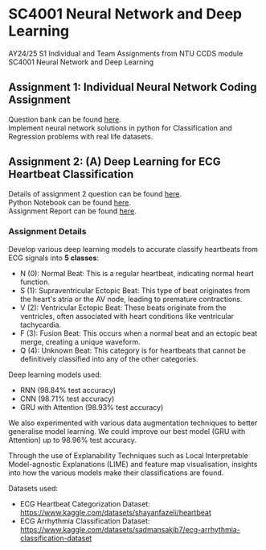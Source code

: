 # SC4001 Neural Network and Deep Learning
 AY24/25 S1 Individual and Team Assignments from NTU CCDS module SC4001 Neural Network and Deep Learning




## Assignment 1: Individual Neural Network Coding Assignment
Question bank can be found [here](https://github.com/Leozk2000/SC4001-Neural-Network-and-Deep-Learning/blob/main/Assignment%201/Assignment_AY2425_sem1.pdf). \
Implement neural network solutions in python for Classification and Regression problems with real life datasets.





## Assignment 2: (A) Deep Learning for ECG Heartbeat Classification
Details of assignment 2 question can be found [here](https://github.com/Leozk2000/SC4001-Neural-Network-and-Deep-Learning/blob/main/Assignment%202/SC4001%20NN%20Assignment%202%20questions.pdf). \
Python Notebook can be found [here](https://github.com/Leozk2000/SC4001-Neural-Network-and-Deep-Learning/blob/main/Assignment%202/NN_Assignment_2.ipynb). \
Assignment Report can be found [here](https://github.com/Leozk2000/SC4001-Neural-Network-and-Deep-Learning/blob/main/Assignment%202/SC4001_Group_Project_Report.pdf).


### Assignment Details
Develop various deep learning models to accurate classify heartbeats from ECG signals into **5 classes**:
* N (0): Normal Beat: This is a regular heartbeat, indicating normal heart function.
* S (1): Supraventricular Ectopic Beat: This type of beat originates from the heart's atria or the AV node, leading to premature contractions.
* V (2): Ventricular Ectopic Beat: These beats originate from the ventricles, often associated with heart conditions like ventricular tachycardia.
* F (3): Fusion Beat: This occurs when a normal beat and an ectopic beat merge, creating a unique waveform.
* Q (4): Unknown Beat: This category is for heartbeats that cannot be definitively classified into any of the other categories. 

Deep learning models used:
* RNN (98.84% test accuracy)
* CNN (98.71% test accuracy)
* GRU with Attention (98.93% test accuracy) 

We also experimented with various data augmentation techniques to better generalise model learning. We could improve our best model (GRU with Attention) up to 98.96% test accuracy. 

Through the use of Explanability Techniques such as Local Interpretable Model-agnostic Explanations (LIME) and feature map visualisation, insights into how the various models make their classifications are found. 

Datasets used:
- ECG Heartbeat Categorization Dataset: \
https://www.kaggle.com/datasets/shayanfazeli/heartbeat 
- ECG Arrhythmia Classification Dataset: \
https://www.kaggle.com/datasets/sadmansakib7/ecg-arrhythmia-classification-dataset 

 
